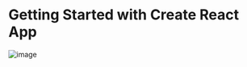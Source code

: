 # Getting Started with Create React App

![image](https://github.com/Shiva-Hiremath786/kanbanbarcadly/assets/58485568/7d1d0a2f-c211-499c-9697-238857d8f392)


